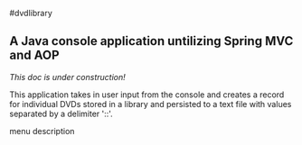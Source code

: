#dvdlibrary
## A Java console application untilizing Spring MVC and AOP

*This doc is under construction!*

This application takes in user input from the console and creates a record for individual DVDs stored in a library and persisted to a text file with values separated by a delimiter '::'. 

menu description 

